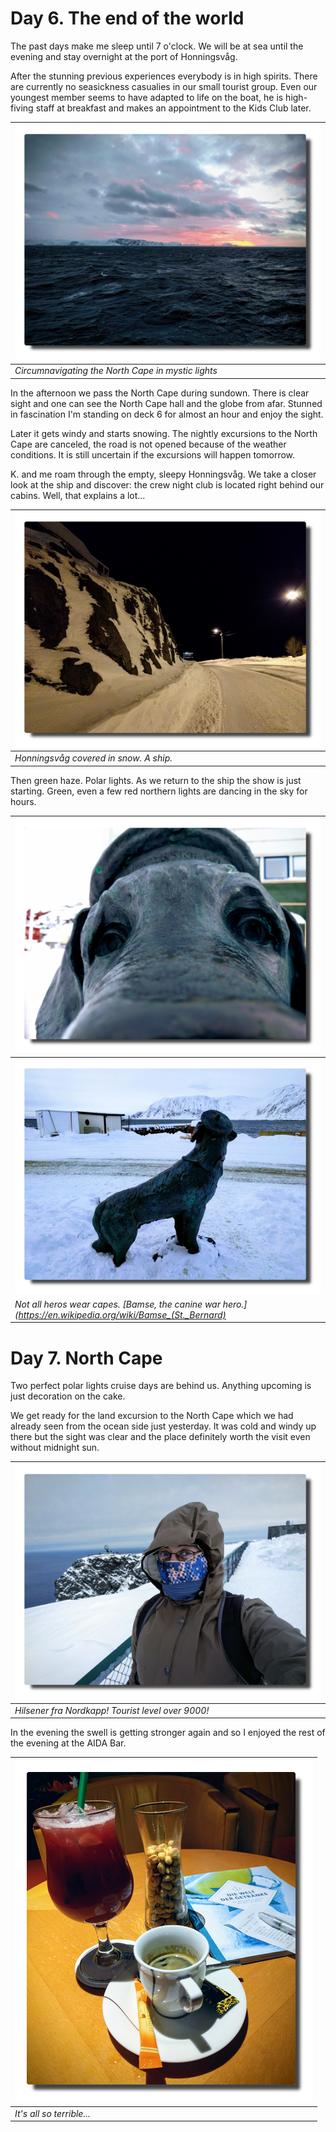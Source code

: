 <!--
.. title: Love Boat - The Real Story. Honningsvåg
.. slug: norge06
.. date: 2019-03-24 16:32:32 UTC+01:00
.. tags: norway,cruise
.. category: outandabout
.. link: 
.. description: 
.. type: text
-->

# Day 6. The end of the world

The past days make me sleep until 7 o'clock. We will be at sea until the evening and stay overnight at the port of Honningsvåg. 

After the stunning previous experiences everybody is in high spirits. There are currently no seasickness casualies in our small tourist group. Even our youngest member seems to have adapted to life on the boat, he is high-fiving staff at breakfast and makes an appointment to the Kids Club later.

| ![](../../../images/norge2019/14.png) |
| --- |
| *Circumnavigating the North Cape in mystic lights* |

In the afternoon we pass the North Cape during sundown. There is clear sight and one can see the North Cape hall and the globe from afar. Stunned in fascination I'm standing on deck 6 for almost an hour and enjoy the sight. 

Later it gets windy and starts snowing. The nightly excursions to the North Cape are canceled, the road is not opened because of the weather conditions. It is still uncertain if the excursions will happen tomorrow.

K. and me roam through the empty, sleepy Honningsvåg. We take a closer look at the ship and discover: the crew night club is located right behind our cabins. Well, that explains a lot...

| ![](../../../images/norge2019/15.png) |
| --- |
| *Honningsvåg covered in snow. A ship.* |

Then green haze. Polar lights. As we return to the ship the show is just starting. Green, even a few red northern lights are dancing in the sky for hours.

| ![](../../../images/norge2019/16.png) |
| --- |
| ![](../../../images/norge2019/17.png) |
| *Not all heros wear capes. [Bamse, the canine war hero.](https://en.wikipedia.org/wiki/Bamse_(St._Bernard)* |

# Day 7. North Cape

Two perfect polar lights cruise days are behind us. Anything upcoming is just decoration on the cake.

We get ready for the land excursion to the North Cape which we had already seen from the ocean side just yesterday. It was cold and windy up there but the sight was clear and the place definitely worth the visit even without midnight sun.

| ![](../../../images/norge2019/18.png) |
| --- |
| *Hilsener fra Nordkapp! Tourist level over 9000!* |

In the evening the swell is getting stronger again and so I enjoyed the rest of the evening at the AIDA Bar.

| ![](../../../images/norge2019/19.png) |
| --- |
| *It's all so terrible...* |

